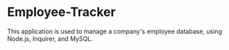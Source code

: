 # Employee-Tracker
This application is used to manage a company's employee database, using Node.js, Inquirer, and MySQL.
